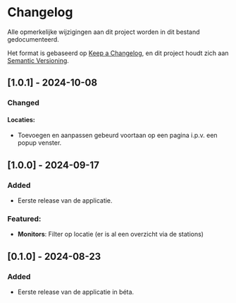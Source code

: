 # Changelog

Alle opmerkelijke wijzigingen aan dit project worden in dit bestand gedocumenteerd.

Het format is gebaseerd op [Keep a Changelog](https://keepachangelog.com/en/1.0.0/), en dit project houdt zich aan [Semantic Versioning](https://semver.org/spec/v2.0.0.html).

## [1.0.1] - 2024-10-08

### Changed

#### Locaties:
- Toevoegen en aanpassen gebeurd voortaan op een pagina i.p.v. een popup venster.

## [1.0.0] - 2024-09-17

### Added
- Eerste release van de applicatie.

### Featured:
- **Monitors**: Filter op locatie (er is al een overzicht via de stations)

## [0.1.0] - 2024-08-23

### Added

- Eerste release van de applicatie in béta.

